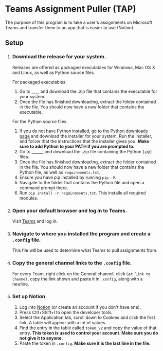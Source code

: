 # Teams Assignment Puller (TAP) 

The purpose of this program is to take a user's assignments on Microsoft Teams and transfer them to an app that is easier to use (Notion).

## Setup

1. ### **Download the release for your system.**

    Releases are offered as packaged executables for Windows, Mac OS X and Linux, as well as Python source files. 

    For packaged executables:
    1. Go to ____ and download the .zip file that contains the executable for your system.
    2. Once the file has finished downloading, extract the folder contained in the file. You should now have a new folder that contains the executable.

    For the Python source files:
    1. If you do not have Python installed, go to the [Python downloads page](https://www.python.org/downloads/) and download the installer for your system. Run the installer, and follow that the instructions that the installer gives you. **Make sure to add Python to your PATH if you are prompted to.**
    2. Go to ______ and download the .zip file containing the Python (.py) files.
    3. Once the file has finished downloading, extract the folder contained in the file. You should now have a new folder that contains the Python file, as well as `requirements.txt`.
    4. Ensure you have pip installed by running `pip -V`.
    5. Navigate to the folder that contains the Python file and open a command prompt there.
    6. Run `pip install -r requirements.txt`. This installs all required modules.

2. ### **Open your default browser and log in to Teams.**

    Visit [Teams](http://teams.microsoft.com/) and log in. 

3. ### **Navigate to where you installed the program and create a `.config` file.**

    This file will be used to determine what Teams to pull assignments from.

4. ### **Copy the general channel links to the `.config` file.**

    For every Team, right click on the General channel, click `Get link to channel`, copy the link shown and paste it in `.config`, along with a newline.

5. ### **Set up Notion**

    1. Log into [Notion](https://www.notion.so) (or create an account if you don't have one).
    2. Press Ctrl+Shift+I to open the developer tools.
    3. Select the Application tab, scroll down to Cookies and click the first link. A table will appear with a lot of values.
    4. Find the entry in the table called `token_v2` and copy the value of that entry. **This token is used to control your account. Make sure you do not give it to anyone.**
    5. Paste the token in `.config`. **Make sure it is the last line in the file.**

